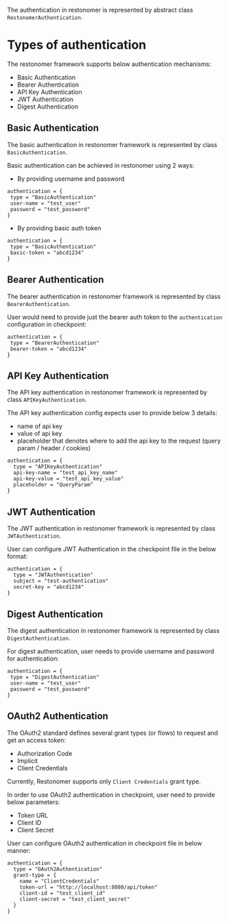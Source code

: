 The authentication in restonomer is represented by abstract class `RestonomerAuthentication`.

# Types of authentication 

The restonomer framework supports below authentication mechanisms:

* Basic Authentication
* Bearer Authentication
* API Key Authentication
* JWT Authentication
* Digest Authentication

## Basic Authentication

The basic authentication in restonomer framework is represented by class `BasicAuthentication`.

Basic authentication can be achieved in restonomer using 2 ways:

* By providing username and password

```hocon
authentication = {
 type = "BasicAuthentication"
 user-name = "test_user"
 password = "test_password"
}
```

* By providing basic auth token

```hocon
authentication = {
 type = "BasicAuthentication"
 basic-token = "abcd1234"
}
```

## Bearer Authentication

The bearer authentication in restonomer framework is represented by class `BearerAuthentication`.

User would need to provide just the bearer auth token to the `authentication` configuration in checkpoint:

```hocon
authentication = {
 type = "BearerAuthentication"
 bearer-token = "abcd1234"
}
```

## API Key Authentication

The API key authentication in restonomer framework is represented by class `APIKeyAuthentication`.

The API key authentication config expects user to provide below 3 details:

* name of api key
* value of api key
* placeholder that denotes where to add the api key to the request (query param / header / cookies)

```hocon
authentication = {
  type = "APIKeyAuthentication"
  api-key-name = "test_api_key_name"
  api-key-value = "test_api_key_value"
  placeholder = "QueryParam"
}
```

## JWT Authentication

The JWT authentication in restonomer framework is represented by class `JWTAuthentication`.

User can configure JWT Authentication in the checkpoint file in the below format:

```hocon
authentication = {
  type = "JWTAuthentication"
  subject = "test-authentication"
  secret-key = "abcd1234"
}
```

## Digest Authentication

The digest authentication in restonomer framework is represented by class `DigestAuthentication`.

For digest authentication, user needs to provide username and password for authentication:

```hocon
authentication = {
 type = "DigestAuthentication"
 user-name = "test_user"
 password = "test_password"
}
```

## OAuth2 Authentication

The OAuth2 standard defines several grant types (or flows) to request and get an access token:

*   Authorization Code
*   Implicit
*   Client Credentials

Currently, Restonomer supports only `Client Credentials` grant type.

In order to use OAuth2 authentication in checkpoint, user need to provide below parameters:

*   Token URL
*   Client ID
*   Client Secret

User can configure OAuth2 authentication in checkpoint file in below manner:

```hocon
authentication = {
  type = "OAuth2Authentication"
  grant-type = {
    name = "ClientCredentials"
    token-url = "http://localhost:8080/api/token"
    client-id = "test_client_id"
    client-secret = "test_client_secret"
  }
}
```


